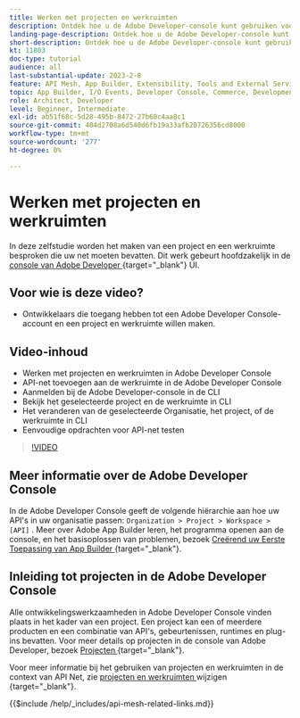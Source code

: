 ```yaml
---
title: Werken met projecten en werkruimten
description: Ontdek hoe u de Adobe Developer-console kunt gebruiken voor projecten en werkruimten.
landing-page-description: Ontdek hoe u de Adobe Developer-console kunt gebruiken. Leer over projecten en werkruimten die met API Net moeten worden gebruikt.
short-description: Ontdek hoe u de Adobe Developer-console kunt gebruiken. Leer over projecten en werkruimten die met API Net moeten worden gebruikt.
kt: 11803
doc-type: tutorial
audience: all
last-substantial-update: 2023-2-8
feature: API Mesh, App Builder, Extensibility, Tools and External Services, Backend Development
topic: App Builder, I/O Events, Developer Console, Commerce, Development, Integrations
role: Architect, Developer
level: Beginner, Intermediate
exl-id: ab51f68c-5d28-495b-8472-27b60c4aa8c1
source-git-commit: 404d2708a6d540d6fb19a33afb20726356cd8000
workflow-type: tm+mt
source-wordcount: '277'
ht-degree: 0%

---
```


# Werken met projecten en werkruimten

In deze zelfstudie worden het maken van een project en een werkruimte besproken die uw net moeten bevatten. Dit werk gebeurt hoofdzakelijk in de [ console van Adobe Developer ](https://developer.adobe.com/console) {target="_blank"} UI.

## Voor wie is deze video?

* Ontwikkelaars die toegang hebben tot een Adobe Developer Console-account en een project en werkruimte willen maken.

## Video-inhoud

* Werken met projecten en werkruimten in Adobe Developer Console
* API-net toevoegen aan de werkruimte in de Adobe Developer Console
* Aanmelden bij de Adobe Developer-console in de CLI
* Bekijk het geselecteerde project en de werkruimte in CLI
* Het veranderen van de geselecteerde Organisatie, het project, of de werkruimte in CLI
* Eenvoudige opdrachten voor API-net testen

>[!VIDEO](https://video.tv.adobe.com/v/3414123?quality=12&learn=on)

## Meer informatie over de Adobe Developer Console

In de Adobe Developer Console geeft de volgende hiërarchie aan hoe uw API&#39;s in uw organisatie passen: `Organization > Project > Workspace > [API]` . Meer over Adobe App Builder leren, het programma openen aan de console, en het basisoplossen van problemen, bezoek [ Creërend uw Eerste Toepassing van App Builder ](https://developer.adobe.com/app-builder/docs/getting_started/first_app/) {target="_blank"}.

## Inleiding tot projecten in de Adobe Developer Console

Alle ontwikkelingswerkzaamheden in Adobe Developer Console vinden plaats in het kader van een project. Een project kan een of meerdere producten en een combinatie van API&#39;s, gebeurtenissen, runtimes en plug-ins bevatten. Voor meer details op projecten in de console van Adobe Developer, bezoek [ Projecten ](https://developer.adobe.com/developer-console/docs/guides/projects/) {target="_blank"}.

Voor meer informatie bij het gebruiken van projecten en werkruimten in de context van API Net, zie [ projecten en werkruimten ](https://developer.adobe.com/graphql-mesh-gateway/gateway/create-mesh/#modify-projects-and-workspaces) wijzigen {target="_blank"}.

{{$include /help/_includes/api-mesh-related-links.md}}
